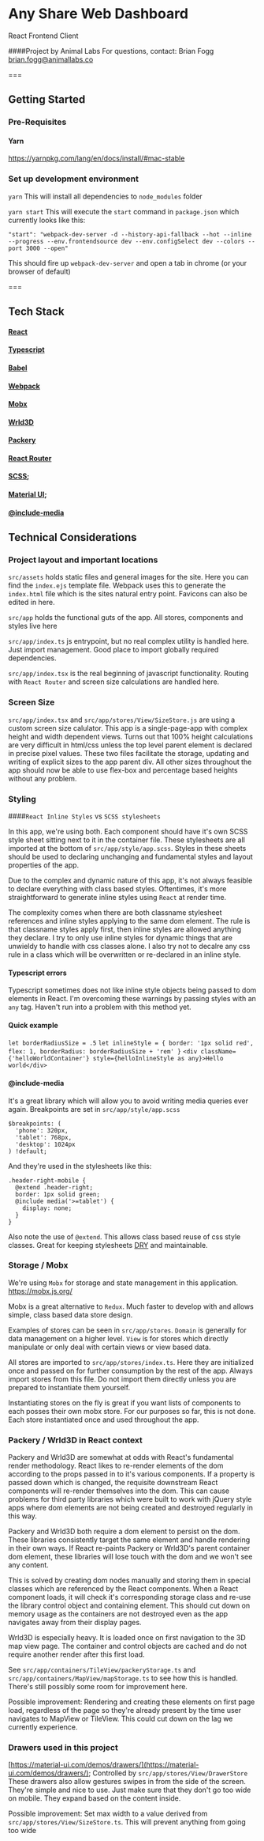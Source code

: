 # Any Share Web Dashboard
React Frontend Client


####Project by Animal Labs
For questions, contact:
Brian Fogg
brian.fogg@animallabs.co

===

## Getting Started

### Pre-Requisites

#### Yarn
https://yarnpkg.com/lang/en/docs/install/#mac-stable

### Set up development environment

`yarn`
This will install all dependencies to `node_modules` folder

`yarn start`
This will execute the `start` command in `package.json` which currently looks like this:

`"start": "webpack-dev-server -d --history-api-fallback --hot --inline --progress --env.frontendsource dev --env.configSelect dev --colors --port 3000 --open"`

This should fire up `webpack-dev-server` and open a tab in chrome (or your browser of default)

===

## Tech Stack

#### [React](https://reactjs.org/)
#### [Typescript](https://www.typescriptlang.org/)
#### [Babel](https://babeljs.io/)
#### [Webpack](https://webpack.js.org/)
#### [Mobx](https://mobx.js.org/)
#### [Wrld3D](https://www.wrld3d.com/)
#### [Packery](https://packery.metafizzy.co/)
#### [React Router](https://reacttraining.com/react-router/)
#### [SCSS](https://sass-lang.com/);
#### [Material UI](https://material-ui.com/);
#### [@include-media](https://include-media.com/)


## Technical Considerations

### Project layout and important locations

`src/assets` holds static files and general images for the site. Here you can find the `index.ejs` template file. Webpack uses this to generate the `index.html` file which is the sites natural entry point. Favicons can also be edited in here.

`src/app` holds the functional guts of the app. All stores, components and styles live here

`src/app/index.ts` js entrypoint, but no real complex utility is handled here. Just import management. Good place to import globally required dependencies.

`src/app/index.tsx` is the real beginning of javascript functionality. Routing with `React Router` and screen size calculations are handled here.


### Screen Size

`src/app/index.tsx` and `src/app/stores/View/SizeStore.js` are using a custom screen size calulator. This app is a single-page-app with complex height and width dependent views. Turns out that 100% height calculations are very difficult in html/css unless the top level parent element is declared in precise pixel values. These two files facilitate the storage, updating and writing of explicit sizes to the app parent div. All other sizes throughout the app should now be able to use flex-box and percentage based heights without any problem.

### Styling

####`React Inline Styles` vs `SCSS stylesheets`

In this app, we're using both. Each component should have it's own SCSS style sheet sitting next to it in the container file. These stylesheets are all imported at the bottom of `src/app/style/app.scss`. Styles in these sheets should be used to declaring unchanging and fundamental styles and layout properties of the app.

Due to the complex and dynamic nature of this app, it's not always feasible to declare everything with class based styles. Oftentimes, it's more straightforward to generate inline styles using `React` at render time.

The complexity comes when there are both classname stylesheet references and inline styles applying to the same dom element. The rule is that classname styles apply first, then inline styles are allowed anything they declare. I try to only use inline styles for dynamic things that are unwieldy to handle with css classes alone. I also try not to decalre any css rule in a class which will be overwritten or re-declared in an inline style.

#### Typescript errors
Typescript sometimes does not like inline style objects being passed to dom elements in React. I'm overcoming these warnings by passing styles with an `any` tag. Haven't run into a problem with this method yet.

#### Quick example

`let borderRadiusSize = .5`
`let inlineStyle = {
  border: '1px solid red',
  flex: 1,
  borderRadius: borderRadiusSize + 'rem'
}`
`<div className={'helloWorldContainer'} style={helloInlineStyle as any}>Hello world</div>`

#### @include-media
It's a great library which will allow you to avoid writing media queries ever again.
Breakpoints are set in `src/app/style/app.scss`

```
$breakpoints: (
  'phone': 320px,
  'tablet': 768px,
  'desktop': 1024px
) !default;
```

And they're used in the stylesheets like this:
```
.header-right-mobile {
  @extend .header-right;
  border: 1px solid green;
  @include media('>=tablet') {
    display: none;
  }
}
```

Also note the use of `@extend`. This allows class based reuse of css style classes. Great for keeping stylesheets [DRY](https://en.wikipedia.org/wiki/Don%27t_repeat_yourself) and maintainable.


### Storage / Mobx

We're using `Mobx` for storage and state management in this application.
https://mobx.js.org/

Mobx is a great alternative to `Redux`. Much faster to develop with and allows simple, class based data store design.

Examples of stores can be seen in `src/app/stores`.
`Domain` is generally for data management on a higher level.
`View` is for stores which directly manipulate or only deal with certain views or view based data.

All stores are imported to `src/app/stores/index.ts`. Here they are initialized once and passed on for further consumption by the rest of the app. Always import stores from this file. Do not import them directly unless you are prepared to instantiate them yourself.

Instantiating stores on the fly is great if you want lists of components to each posses their own mobx store. For our purposes so far, this is not done. Each store instantiated once and used throughout the app.

### Packery / Wrld3D in React context

Packery and Wrld3D are somewhat at odds with React's fundamental render methodology. React likes to re-render elements of the dom according to the props passed in to it's various components. If a property is passed down which is changed, the requisite downstream React components will re-render themselves into the dom. This can cause problems for third party libraries which were built to work with jQuery style apps where dom elements are not being created and destroyed regularly in this way.

Packery and Wrld3D both require a dom element to persist on the dom. These libraries consistently target the same element and handle rendering in their own ways. If React re-paints Packery or Wrld3D's parent container dom element, these libraries will lose touch with the dom and we won't see any content.

This is solved by creating dom nodes manually and storing them in special classes which are referenced by the React components. When a React component loads, it will check it's corresponding storage class and re-use the library control object and containing element. This should cut down on memory usage as the containers are not destroyed even as the app navigates away from their display pages.

Wrld3D is especially heavy. It is loaded once on first navigation to the 3D map view page. The container and control objects are cached and do not require another render after this first load.

See `src/app/containers/TileView/packeryStorage.ts` and `src/app/containers/MapView/mapStorage.ts` to see how this is handled. There's still possibly some room for improvement here.

Possible improvement: Rendering and creating these elements on first page load, regardless of the page so they're already present by the time user navigates to MapView or TileView. This could cut down on the lag we currently experience.

### Drawers used in this project
[https://material-ui.com/demos/drawers/](https://material-ui.com/demos/drawers/);
Controlled by `src/app/stores/View/DrawerStore`
These drawers also allow gestures swipes in from the side of the screen. They're simple and nice to use. Just make sure that they don't go too wide on mobile. They expand based on the content inside.

Possible improvement: Set max width to a value derived from `src/app/stores/View/SizeStore.ts`. This will prevent anything from going too wide
